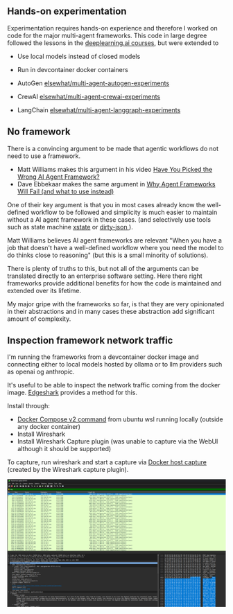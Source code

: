 
## Hands-on experimentation
Experimentation requires hands-on experience and therefore I worked on code for the major multi-agent frameworks. 
This code in large degree followed the lessons in the [deeplearning.ai courses](https://learn.deeplearning.ai/), but were extended to

- Use local models instead of closed models
- Run in devcontainer docker containers

- AutoGen [elsewhat/multi-agent-autogen-experiments](https://github.com/elsewhat/multi-agent-autogen-experiments)
- CrewAI [elsewhat/multi-agent-crewai-experiments](https://github.com/elsewhat/multi-agent-crewai-experiments)
- LangChain [elsewhat/multi-agent-langgraph-experiments](https://github.com/elsewhat/multi-agent-langgraph-experiments)


## No framework
There is a convincing argument to be made that agentic workflows do not need to use a framework. 


- Matt Williams makes this argument in his video [Have You Picked the Wrong AI Agent Framework?](https://youtu.be/jLVl5V8roMU?si=jIrHkeQ4c9EkVTeV)
- Dave Ebbekaar makes the same argument in [Why Agent Frameworks Will Fail (and what to use instead)](https://www.youtube.com/watch?v=KY8n96Erp5Q)

One of their key argument is that you in most cases already know the well-defined workflow to be followed and simplicity is much easier to maintain without a AI agent framework in these cases.
(and selectively use tools such as state machine [xstate](https://github.com/statelyai/xstate) or [dirty-json ](https://github.com/RyanMarcus/dirty-json)). 

Matt Williams believes AI agent frameworks are relevant "When you have a job that doesn't have a well-defined workflow where you need the model to do thinks close to reasoning" (but this is a small minority of solutions). 

There is plenty of truths to this, but not all of the arguments can be translated directly to an enterprise software setting. 
Here there right frameworks provide additional benefits for how the code is maintained and extended over its lifetime.

My major gripe with the frameworks so far, is that they are very opinionated in their abstractions and in many cases these abstraction add significant amount of complexity.

## Inspection framework network traffic
I'm running the frameworks from a devcontainer docker image and connecting either to local models hosted by ollama or to llm providers such as openai og anthropic. 

It's useful to be able to inspect the network traffic coming from the docker image. 
[Edgeshark](https://edgeshark.siemens.io/) provides a method for this. 

Install through:

- [Docker Compose v2 command](https://edgeshark.siemens.io/#/getting-started?id=service-deployment) from ubuntu wsl running locally (outside any docker container)
- Install Wireshark
- Install Wireshark Capture plugin (was unable to capture via the WebUI although it should be supported)

To capture, run wireshark and start a capture via [Docker host capture](https://edgeshark.siemens.io/#/capture-extcap) (created by the Wireshark capture plugin).

![Capture](img/capture.png)
